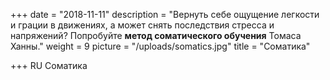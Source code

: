 +++
date = "2018-11-11"
description = "Вернуть себе ощущение легкости и грации в движениях, а может снять последствия стресса и напряжений? Попробуйте **метод соматического обучения** Томаса Ханны."
weight = 9
picture = "/uploads/somatics.jpg"
title = "Cоматика"

+++
RU
Cоматика